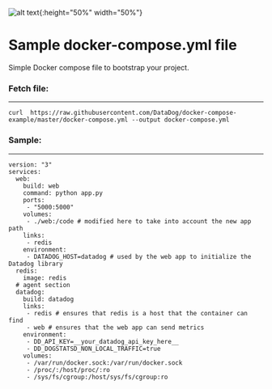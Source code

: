 ![alt text](https://storage.googleapis.com/my-newest-bucket-coinsparta/compose.png "Docker compose sample file"){:height="50%" width="50%"}


# Sample docker-compose.yml file
Simple Docker compose file to bootstrap your project.  



### Fetch file:
---
```
curl  https://raw.githubusercontent.com/DataDog/docker-compose-example/master/docker-compose.yml --output docker-compose.yml
```

### Sample:
---
```
version: "3"
services:
  web:
    build: web
    command: python app.py
    ports:
     - "5000:5000"
    volumes:
     - ./web:/code # modified here to take into account the new app path
    links:
     - redis
    environment:
     - DATADOG_HOST=datadog # used by the web app to initialize the Datadog library
  redis:
    image: redis
  # agent section
  datadog:
    build: datadog
    links:
     - redis # ensures that redis is a host that the container can find
     - web # ensures that the web app can send metrics
    environment:
     - DD_API_KEY=__your_datadog_api_key_here__
     - DD_DOGSTATSD_NON_LOCAL_TRAFFIC=true
    volumes:
     - /var/run/docker.sock:/var/run/docker.sock
     - /proc/:/host/proc/:ro
     - /sys/fs/cgroup:/host/sys/fs/cgroup:ro
```
